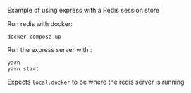 Example of using express with a Redis session store

Run redis with docker:

	docker-compose up

Run the express server with :

	yarn
	yarn start

Expects `local.docker` to be where the redis server is running
